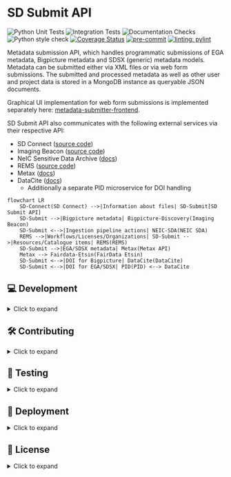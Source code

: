 # SD Submit API

![Python Unit Tests](https://github.com/CSCfi/metadata-submitter/workflows/Python%20Unit%20Tests/badge.svg)
![Integration Tests](https://github.com/CSCfi/metadata-submitter/workflows/Integration%20Tests/badge.svg)
![Documentation Checks](https://github.com/CSCfi/metadata-submitter/workflows/Documentation%20Checks/badge.svg)
![Python style check](https://github.com/CSCfi/metadata-submitter/workflows/Python%20style%20check/badge.svg)
[![Coverage Status](https://coveralls.io/repos/github/CSCfi/metadata-submitter/badge.svg?branch=main)](https://coveralls.io/github/CSCfi/metadata-submitter?branch=main)
[![pre-commit](https://img.shields.io/badge/pre--commit-enabled-brightgreen?logo=pre-commit&logoColor=white)](https://github.com/pre-commit/pre-commit)
[![linting: pylint](https://img.shields.io/badge/linting-pylint-yellowgreen)](https://github.com/PyCQA/pylint)

Metadata submission API, which handles programmatic submissions of EGA metadata, Bigpicture metadata and SDSX (generic) metadata models. Metadata can be submitted either via XML files or via web form submissions. The submitted and processed metadata as well as other user and project data is stored in a MongoDB instance as queryable JSON documents.

Graphical UI implementation for web form submissions is implemented separately here: [metadata-submitter-frontend](https://github.com/CSCfi/metadata-submitter-frontend).

SD Submit API also communicates with the following external services via their respective API:
- SD Connect ([source code](https://github.com/CSCfi/swift-browser-ui))
- Imaging Beacon ([source code](https://github.com/CSCfi/imaging-beacon))
- NeIC Sensitive Data Archive ([docs](https://neic-sda.readthedocs.io/en/latest/))
- REMS ([source code](https://github.com/CSCfi/rems))
- Metax ([docs](https://metax.fairdata.fi/docs/))
- DataCite ([docs](https://support.datacite.org/))
  - Additionally a separate PID microservice for DOI handling

```mermaid
flowchart LR
    SD-Connect(SD Connect) -->|Information about files| SD-Submit[SD Submit API]
    SD-Submit -->|Bigpicture metadata| Bigpicture-Discovery(Imaging Beacon)
    SD-Submit <-->|Ingestion pipeline actions| NEIC-SDA(NEIC SDA)
    REMS -->|Workflows/Licenses/Organizations| SD-Submit -->|Resources/Catalogue items| REMS(REMS)
    SD-Submit -->|EGA/SDSX metadata| Metax(Metax API)
    Metax --> Fairdata-Etsin(FairData Etsin)
    SD-Submit <-->|DOI for Bigpicture| DataCite(DataCite)
    SD-Submit <-->|DOI for EGA/SDSX| PID(PID) <--> DataCite
```

## 💻 Development

<details><summary>Click to expand</summary>

### Prerequisites

- `Python 3.12+`
- `Docker`
- [`Git LFS`](https://git-lfs.com/)

> **Note:** Git LFS is not necessarily required to be installed but the file affected by Git LFS needs to be generated via the following command otherwise:
```bash
$ scripts/taxonomy/generate_name_taxonomy.sh
```

### Simple local testing environment

To get started, the quickest way to setup the API in a local environment is to do the following in a terminal:

- clone the repository with `git clone`
- go to the resulting directory: `cd metadata-submitter`
- copy the contents of .env.example file to .env file: `cp .env.example .env`
- launch both server and database with Docker by running: `docker compose up --build` (add `-d` flag to the command to run containers in the background).

Server can then be found from `http://localhost:5430`.

> **If you are developing on macOS,** you will also need to reconfigure the `database` service in `docker-compose.yml` file to the following:

```yml
  database:
    image: "arm64v8/mongo"
    platform: linux/arm64/v8
    ...
```

> **If you also need to initiate the graphical UI for developing the API**, check out [metadata-submitter-frontend](https://github.com/CSCfi/metadata-submitter-frontend/) repository and follow its development instructions. You will then also need to set the `REDIRECT_URL` environment variable to the UI address (e.g. add `REDIRECT_URL=http://localhost:3000` into the `.env` file) and relaunch the development environment as specified above.

Alternatively, there is a more convenient method for developing the SD Submit API via a _**Python virtual environment using a Procfile**_, which is described here below.

### Developing with Python virtual environment

First, install Python dependencies with `pip` and other development tools:

```bash
# Optional: create virtual Python environment
$ python3 -m venv venv --prompt submitter
$ source venv/bin/activate  # Activates virtual environment

$ pip install -U pip
$ pip install -Ue .
$ pip install -r requirements-dev.txt

# Optional: install pre-commit hooks
$ pre-commit install

# Optional: update references for metax integration
$ scripts/metax_mappings/fetch_refs.sh

# Optional: update taxonomy names for taxonomy search endpoint
# However, this is a NECESSARY step if you have not installed Git LFS
$ scripts/taxonomy/generate_name_taxonomy.sh
```

Then copy `.env` file and set up the environment variables.
The example file has hostnames for development with Docker network (via `docker compose`). You will have to change the hostnames to `localhost`.

```bash
$ cp .env.example .env  # Make any changes you need to the file
```

Finally, start the servers with code reloading enabled, so any code changes restarts the servers automatically.

```bash
$ honcho start
```

The development server should now be accessible at `localhost:5430`.
If it doesn't work right away, check your settings in `.env` and restart the servers manually if you make changes to `.env` file.

> **Note:** This approach uses Docker to run MongoDB. You can comment it out in the `Procfile` if you don't want to use Docker.

### OpenAPI Specification docs with Swagger

Swagger UI for viewing the API specs is already available in the production docker image. During development, you can enable it by executing: `bash scripts/swagger/generate.sh`.

Restart the server, and the swagger docs will be available at http://localhost:5430/swagger.

**Swagger docs requirements:**
- `bash`
- `Python 3.12+`
- `PyYaml` (installed via the development dependencies)
- `realpath` (default Linux terminal command)

### Keeping Python requirements up to date

The project Python package dependencies are automatically being kept up to date with [renovatebot](https://github.com/renovatebot/renovate). However, if there is ever a need to update the package requirements manually, you can do the following:

1. Install `pip-tools`:
    * `pip install pip-tools`
    * if using docker compose pip-tools are installed automatically

2. Add new package names to `requirements.in` or `requirements-dev.in`
    * `requirements.in` file is reserved for all dependencies necessary to the production deployment
    * `requirements-dev.in` file may also include all packages required for development purposes

3. Update `.txt` file for the changed requirements file:
    * `pip-compile requirements.in`
    * `pip-compile requirements-dev.in`

4. If you want to update all dependencies to their newest versions, run:
    * `pip-compile --upgrade requirements.in`
    * `pip-compile --upgrade requirements-dev.in`

5. To install Python requirements run:
    * `pip-sync requirements.txt`
    * `pip-sync requirements-dev.txt`

</details>

## 🛠️ Contributing

<details><summary>Click to expand</summary>

Development team members should check internal [contributing guidelines for Gitlab](https://gitlab.ci.csc.fi/groups/sds-dev/-/wikis/Guides/Contributing).

If you are not part of CSC and our development team, your help is nevertheless very welcome. Please see [contributing guidelines for Github](CONTRIBUTING.md).

</details>

## 🧪 Testing

<details><summary>Click to expand</summary>

Majority of the automated tests (such as unit tests, code style checks etc.) can be run with [`tox`](https://tox.wiki/en/4.24.2/) automation. Integration tests are run separately with [`pytest`](https://docs.pytest.org/en/stable/) as they require the full test environment to be running with a local database instance and all the mocked versions of related external services.

Below are minimal instructions for executing the automated tests of this project locally. Run the below commands in the project root:

```bash
# Optional: set up virtual python env
python3 -m venv venv --prompt submitter
source venv/bin/activate

# Install python dependencies
pip install -U pip
pip install -r requirements-dev.txt

# Unit tests, linting, etc.
tox -p auto

# Integration tests
docker compose --env-file .env.example up --build -d
pytest tests/integration
```

Additionally, we use pre-commit hooks in the CI/CD pipeline for automated tests in every merge/pull request. The pre-commit hooks include some extra tests such as spellchecking so installing pre-commit hooks locally (with `pre-commit install`) is also useful.

</details>

## 🚀 Deployment

<details><summary>Click to expand</summary>

Production version can be built and run with following docker commands:
```bash
$ docker build --no-cache -f dockerfiles/Dockerfile -t cscfi/metadata-submitter .
$ docker run -p 5430:5430 cscfi/metadata-submitter
```

The [frontend](https://github.com/CSCfi/metadata-submitter-frontend) is built and added as static files to the backend deployment with this method.

> Helm charts for a kubernetes cluster deployment will also be available soon™️.

</details>

## 📜 License

<details><summary>Click to expand</summary>

Metadata submission interface is released under `MIT`, see [LICENSE](LICENSE).

</details>
